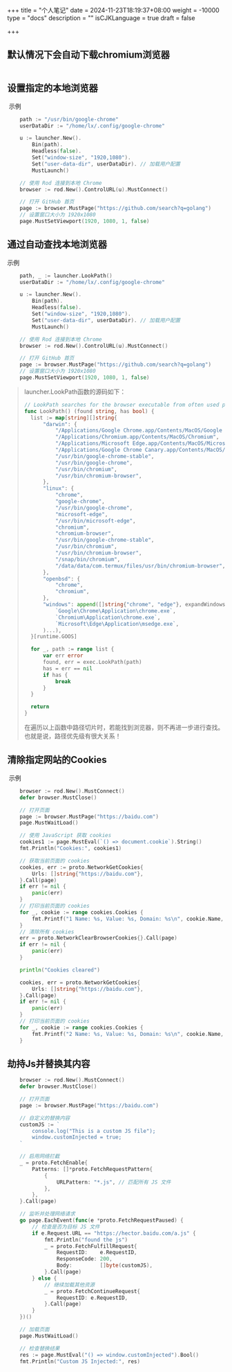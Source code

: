 +++
title = "个人笔记"
date = 2024-11-23T18:19:37+08:00
weight = -10000
type = "docs"
description = ""
isCJKLanguage = true
draft = false

+++

## 默认情况下会自动下载chromium浏览器

```go

```



## 设置指定的本地浏览器

​	示例

```go
	path := "/usr/bin/google-chrome"
	userDataDir := "/home/lx/.config/google-chrome"

	u := launcher.New().
		Bin(path).
		Headless(false).
		Set("window-size", "1920,1080").
		Set("user-data-dir", userDataDir). // 加载用户配置
		MustLaunch()

	// 使用 Rod 连接到本地 Chrome
	browser := rod.New().ControlURL(u).MustConnect()

	// 打开 GitHub 首页
	page := browser.MustPage("https://github.com/search?q=golang")
	// 设置窗口大小为 1920x1080
	page.MustSetViewport(1920, 1080, 1, false)
```

## 通过自动查找本地浏览器

示例

```go
	path, _ := launcher.LookPath()
	userDataDir := "/home/lx/.config/google-chrome"

	u := launcher.New().
		Bin(path).
		Headless(false).
		Set("window-size", "1920,1080").
		Set("user-data-dir", userDataDir). // 加载用户配置
		MustLaunch()

	// 使用 Rod 连接到本地 Chrome
	browser := rod.New().ControlURL(u).MustConnect()

	// 打开 GitHub 首页
	page := browser.MustPage("https://github.com/search?q=golang")
	// 设置窗口大小为 1920x1080
	page.MustSetViewport(1920, 1080, 1, false)
```

> launcher.LookPath函数的源码如下：
>
> ```go
> // LookPath searches for the browser executable from often used paths on current operating system.
> func LookPath() (found string, has bool) {
> 	list := map[string][]string{
> 		"darwin": {
> 			"/Applications/Google Chrome.app/Contents/MacOS/Google Chrome",
> 			"/Applications/Chromium.app/Contents/MacOS/Chromium",
> 			"/Applications/Microsoft Edge.app/Contents/MacOS/Microsoft Edge",
> 			"/Applications/Google Chrome Canary.app/Contents/MacOS/Google Chrome Canary",
> 			"/usr/bin/google-chrome-stable",
> 			"/usr/bin/google-chrome",
> 			"/usr/bin/chromium",
> 			"/usr/bin/chromium-browser",
> 		},
> 		"linux": {
> 			"chrome",
> 			"google-chrome",
> 			"/usr/bin/google-chrome",
> 			"microsoft-edge",
> 			"/usr/bin/microsoft-edge",
> 			"chromium",
> 			"chromium-browser",
> 			"/usr/bin/google-chrome-stable",
> 			"/usr/bin/chromium",
> 			"/usr/bin/chromium-browser",
> 			"/snap/bin/chromium",
> 			"/data/data/com.termux/files/usr/bin/chromium-browser",
> 		},
> 		"openbsd": {
> 			"chrome",
> 			"chromium",
> 		},
> 		"windows": append([]string{"chrome", "edge"}, expandWindowsExePaths(
> 			`Google\Chrome\Application\chrome.exe`,
> 			`Chromium\Application\chrome.exe`,
> 			`Microsoft\Edge\Application\msedge.exe`,
> 		)...),
> 	}[runtime.GOOS]
> 
> 	for _, path := range list {
> 		var err error
> 		found, err = exec.LookPath(path)
> 		has = err == nil
> 		if has {
> 			break
> 		}
> 	}
> 
> 	return
> }
> ```
>
> ​	在遍历以上函数中路径切片时，若能找到浏览器，则不再进一步进行查找。也就是说，路径优先级有很大关系！

## 清除指定网站的Cookies

​	示例

```go
	browser := rod.New().MustConnect()
	defer browser.MustClose()

	// 打开页面
	page := browser.MustPage("https://baidu.com")
	page.MustWaitLoad()

	// 使用 JavaScript 获取 cookies
	cookies1 := page.MustEval(`() => document.cookie`).String()
	fmt.Println("Cookies:", cookies1)

	// 获取当前页面的 cookies
	cookies, err := proto.NetworkGetCookies{
		Urls: []string{"https://baidu.com"},
	}.Call(page)
	if err != nil {
		panic(err)
	}
	// 打印当前页面的 cookies
	for _, cookie := range cookies.Cookies {
		fmt.Printf("1 Name: %s, Value: %s, Domain: %s\n", cookie.Name, cookie.Value, cookie.Domain)
	}
	// 清除所有 cookies
	err = proto.NetworkClearBrowserCookies{}.Call(page)
	if err != nil {
		panic(err)
	}

	println("Cookies cleared")

	cookies, err = proto.NetworkGetCookies{
		Urls: []string{"https://baidu.com"},
	}.Call(page)
	if err != nil {
		panic(err)
	}
	// 打印当前页面的 cookies
	for _, cookie := range cookies.Cookies {
		fmt.Printf("2 Name: %s, Value: %s, Domain: %s\n", cookie.Name, cookie.Value, cookie.Domain)
	}
```

## 劫持Js并替换其内容

```go
	browser := rod.New().MustConnect()
	defer browser.MustClose()

	// 打开页面
	page := browser.MustPage("https://baidu.com")

	// 自定义的替换内容
	customJS := `
		console.log("This is a custom JS file");
		window.customInjected = true;
	`

	// 启用网络拦截
	_ = proto.FetchEnable{
		Patterns: []*proto.FetchRequestPattern{
			{
				URLPattern: "*.js", // 匹配所有 JS 文件
			},
		},
	}.Call(page)

	// 监听并处理网络请求
	go page.EachEvent(func(e *proto.FetchRequestPaused) {
		// 检查是否为目标 JS 文件
		if e.Request.URL == "https://hector.baidu.com/a.js" {
			fmt.Println("found the js")
			_ = proto.FetchFulfillRequest{
				RequestID:    e.RequestID,
				ResponseCode: 200,
				Body:         []byte(customJS),
			}.Call(page)
		} else {
			// 继续加载其他资源
			_ = proto.FetchContinueRequest{
				RequestID: e.RequestID,
			}.Call(page)
		}
	})()

	// 加载页面
	page.MustWaitLoad()

	// 检查替换结果
	res := page.MustEval("() => window.customInjected").Bool()
	fmt.Println("Custom JS Injected:", res)
```

